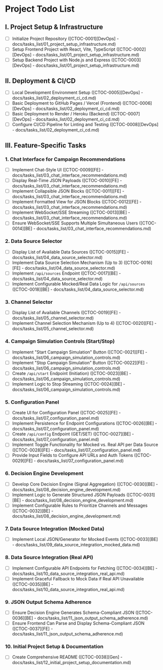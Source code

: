 # Project Todo List

## I. Project Setup & Infrastructure
- [ ] Initialize Project Repository ([CTOC-0001][DevOps] - docs/tasks_list/01_project_setup_infrastructure.md)
- [ ] Setup Frontend Project with React, Vite, TypeScript ([CTOC-0002][DevOps] - docs/tasks_list/01_project_setup_infrastructure.md)
- [ ] Setup Backend Project with Node.js and Express ([CTOC-0003][DevOps] - docs/tasks_list/01_project_setup_infrastructure.md)

## II. Deployment & CI/CD
- [ ] Local Development Environment Setup ([CTOC-0005][DevOps] - docs/tasks_list/02_deployment_ci_cd.md)
- [ ] Basic Deployment to GitHub Pages / Vercel (Frontend) ([CTOC-0006][DevOps] - docs/tasks_list/02_deployment_ci_cd.md)
- [ ] Basic Deployment to Render / Heroku (Backend) ([CTOC-0007][DevOps] - docs/tasks_list/02_deployment_ci_cd.md)
- [ ] Configure CI/CD Pipeline for Linting and Testing ([CTOC-0008][DevOps] - docs/tasks_list/02_deployment_ci_cd.md)

## III. Feature-Specific Tasks

### 1. Chat Interface for Campaign Recommendations
- [ ] Implement Chat-Style UI ([CTOC-0009][FE] - docs/tasks_list/03_chat_interface_recommendations.md)
- [ ] Display Real-Time JSON Payloads ([CTOC-0010][FE] - docs/tasks_list/03_chat_interface_recommendations.md)
- [ ] Implement Collapsible JSON Blocks ([CTOC-0011][FE] - docs/tasks_list/03_chat_interface_recommendations.md)
- [ ] Implement Formatted View for JSON Blocks ([CTOC-0012][FE] - docs/tasks_list/03_chat_interface_recommendations.md)
- [ ] Implement WebSocket/SSE Streaming ([CTOC-0013][BE] - docs/tasks_list/03_chat_interface_recommendations.md)
- [ ] Ensure WebSocket/SSE Supports Multiple Simultaneous Users ([CTOC-0014][BE] - docs/tasks_list/03_chat_interface_recommendations.md)

### 2. Data Source Selector
- [ ] Display List of Available Data Sources ([CTOC-0015][FE] - docs/tasks_list/04_data_source_selector.md)
- [ ] Implement Data Source Selection Mechanism (Up to 3) ([CTOC-0016][FE] - docs/tasks_list/04_data_source_selector.md)
- [ ] Implement `/api/sources` Endpoint ([CTOC-0017][BE] - docs/tasks_list/04_data_source_selector.md)
- [ ] Implement Configurable Mocked/Real Data Logic for `/api/sources` ([CTOC-0018][BE] - docs/tasks_list/04_data_source_selector.md)

### 3. Channel Selector
- [ ] Display List of Available Channels ([CTOC-0019][FE] - docs/tasks_list/05_channel_selector.md)
- [ ] Implement Channel Selection Mechanism (Up to 4) ([CTOC-0020][FE] - docs/tasks_list/05_channel_selector.md)

### 4. Campaign Simulation Controls (Start/Stop)
- [ ] Implement "Start Campaign Simulation" Button ([CTOC-0021][FE] - docs/tasks_list/06_campaign_simulation_controls.md)
- [ ] Implement "Stop Campaign Simulation" Button ([CTOC-0022][FE] - docs/tasks_list/06_campaign_simulation_controls.md)
- [ ] Create `/api/start` Endpoint (Initiation) ([CTOC-0023][BE] - docs/tasks_list/06_campaign_simulation_controls.md)
- [ ] Implement Logic to Stop Streaming ([CTOC-0024][BE] - docs/tasks_list/06_campaign_simulation_controls.md)

### 5. Configuration Panel
- [ ] Create UI for Configuration Panel ([CTOC-0025][FE] - docs/tasks_list/07_configuration_panel.md)
- [ ] Implement Persistence for Endpoint Configurations ([CTOC-0026][BE] - docs/tasks_list/07_configuration_panel.md)
- [ ] Create `/api/config` Endpoint (GET/SET) ([CTOC-0027][BE] - docs/tasks_list/07_configuration_panel.md)
- [ ] Implement Toggle Functionality for Mocked vs. Real API per Data Source ([CTOC-0028][FE] - docs/tasks_list/07_configuration_panel.md)
- [ ] Provide Input Fields to Configure API URLs and Auth Tokens ([CTOC-0029][FE] - docs/tasks_list/07_configuration_panel.md)

### 6. Decision Engine Development
- [ ] Develop Core Decision Engine (Signal Aggregation) ([CTOC-0030][BE] - docs/tasks_list/08_decision_engine_development.md)
- [ ] Implement Logic to Generate Structured JSON Payloads ([CTOC-0031][BE] - docs/tasks_list/08_decision_engine_development.md)
- [ ] Implement Configurable Rules to Prioritize Channels and Messages ([CTOC-0032][BE] - docs/tasks_list/08_decision_engine_development.md)

### 7. Data Source Integration (Mocked Data)
- [ ] Implement Local JSON/Generator for Mocked Events ([CTOC-0033][BE] - docs/tasks_list/09_data_source_integration_mocked_data.md)

### 8. Data Source Integration (Real API)
- [ ] Implement Configurable API Endpoints for Fetching ([CTOC-0034][BE] - docs/tasks_list/10_data_source_integration_real_api.md)
- [ ] Implement Graceful Fallback to Mock Data if Real API Unavailable ([CTOC-0035][BE] - docs/tasks_list/10_data_source_integration_real_api.md)

### 9. JSON Output Schema Adherence
- [ ] Ensure Decision Engine Generates Schema-Compliant JSON ([CTOC-0036][BE] - docs/tasks_list/11_json_output_schema_adherence.md)
- [ ] Ensure Frontend Can Parse and Display Schema-Compliant JSON ([CTOC-0037][FE] - docs/tasks_list/11_json_output_schema_adherence.md)

### 10. Initial Project Setup & Documentation
- [ ] Create Comprehensive README ([CTOC-0038][Gen] - docs/tasks_list/12_initial_project_setup_documentation.md)
